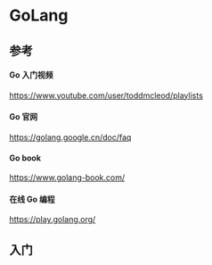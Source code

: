 # GoLang

## 参考

#### Go 入门视频

https://www.youtube.com/user/toddmcleod/playlists

#### Go 官网

https://golang.google.cn/doc/faq

#### Go book

https://www.golang-book.com/

#### 在线 Go 编程

https://play.golang.org/

## 入门












